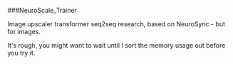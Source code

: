 ###NeuroScale_Trainer

Image upscaler transformer seq2seq research, based on NeuroSync - but for images.

It's rough, you might want to wait until I sort the memory usage out before you try it.
